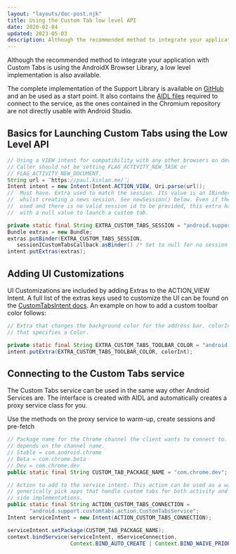 ```yaml
---
layout: "layouts/doc-post.njk"
title: Using the Custom Tab low level API
date: 2020-02-04
updated: 2023-05-03
description: Although the recommended method to integrate your application with Custom Tabs is using the AndroidX Browser Library, a low level implementation is also available.
---
```


Although the recommended method to integrate your application with Custom Tabs is using the
AndroidX Browser Library, a low level implementation is also available.

The complete implementation of the Support Library is available on [GitHub][1] and an be used as a
start point. It also contains the [AIDL files][2] required to connect to the service, as the ones
contained in the Chromium repository are not directly usable with Android Studio.

## Basics for Launching Custom Tabs using the Low Level API
```java
// Using a VIEW intent for compatibility with any other browsers on device.
// Caller should not be setting FLAG_ACTIVITY_NEW_TASK or 
// FLAG_ACTIVITY_NEW_DOCUMENT. 
String url = ¨https://paul.kinlan.me/¨;
Intent intent = new Intent(Intent.ACTION_VIEW, Uri.parse(url)); 
//  Must have. Extra used to match the session. Its value is an IBinder passed
//  whilst creating a news session. See newSession() below. Even if the service is not 
//  used and there is no valid session id to be provided, this extra has to be present 
//  with a null value to launch a custom tab.

private static final String EXTRA_CUSTOM_TABS_SESSION = "android.support.customtabs.extra.SESSION";
Bundle extras = new Bundle;
extras.putBinder(EXTRA_CUSTOM_TABS_SESSION, 
   sessionICustomTabsCallback.asBinder() /* Set to null for no session */);
intent.putExtras(extras);
```

## Adding UI Customizations

UI Customizations are included by adding Extras to the ACTION_VIEW Intent. A full list of the
extras keys used to customize the UI can be found on the [CustomTabsIntent docs][3]. An example on
how to add a custom toolbar color follows:

```java
// Extra that changes the background color for the address bar. colorInt is an int
// that specifies a Color.

private static final String EXTRA_CUSTOM_TABS_TOOLBAR_COLOR = "android.support.customtabs.extra.TOOLBAR_COLOR";
intent.putExtra(EXTRA_CUSTOM_TABS_TOOLBAR_COLOR, colorInt);
```

## Connecting to the Custom Tabs service

The Custom Tabs service can be used in the same way other Android Services are. The interface is
created with AIDL and automatically creates a proxy service class for you.

Use the methods on the proxy service to warm-up, create sessions and pre-fetch

```java
// Package name for the Chrome channel the client wants to connect to. This
// depends on the channel name.
// Stable = com.android.chrome
// Beta = com.chrome.beta
// Dev = com.chrome.dev
public static final String CUSTOM_TAB_PACKAGE_NAME = "com.chrome.dev";  // Change when in stable

// Action to add to the service intent. This action can be used as a way 
// generically pick apps that handle custom tabs for both activity and service 
// side implementations.
public static final String ACTION_CUSTOM_TABS_CONNECTION =
       "android.support.customtabs.action.CustomTabsService";
Intent serviceIntent = new Intent(ACTION_CUSTOM_TABS_CONNECTION);

serviceIntent.setPackage(CUSTOM_TAB_PACKAGE_NAME);
context.bindService(serviceIntent, mServiceConnection,
                    Context.BIND_AUTO_CREATE | Context.BIND_WAIVE_PRIORITY);    
```	

[1]: https://github.com/GoogleChrome/custom-tabs-client/tree/master/customtabs
[2]: https://developer.android.com/guide/components/aidl.html
[3]: https://developer.android.com/reference/androidx/browser/customtabs/CustomTabsIntent
